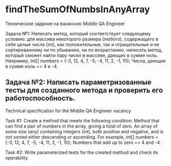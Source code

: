 # findTheSumOfNumbsInAnyArray
Техническое задание на вакансию Middle QA Engineer

Задача №1:
Написать метод, который соответствует следующему условию:
для массива некоторого размера (любого), содержащего в себе целые числа (int), как положительные, так и отрицательные и не сортированному ни по убыванию, ни по возрастанию,
написать метод, который сможет найти пару чисел в массиве, дающих в сумме ноль. 
Например, int[] numbers = {-3, 12, 4, 7, -5, -4, 11, 2, -1, 10}; Числа, дающие в сумме ноль == 4 и -4.

Задача №2:
Написать параметризованные тесты для созданного метода и проверить его работоспособность.
-------------------------------------------------------------------------------------------

Technical specification for the Middle QA Engineer vacancy

Task #1:
Create a method that meets the following condition:
Method that can find a pair of numbers in the array, giving a total of zero. An array of some size (any) containing integers (int), both positive and negative, and is not sorted either descending or ascending.
For example, int[] numbers = {-3, 12, 4, 7, -5, -4, 11, 2, -1, 10}; Numbers that add up to zero == 4 and -4.

Task #2:
Write parameterized tests for the created method and check its operability.
